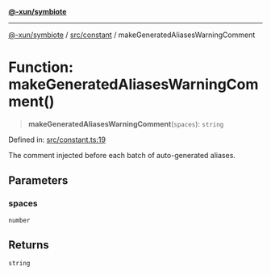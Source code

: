 [**@-xun/symbiote**](../../../README.md)

***

[@-xun/symbiote](../../../README.md) / [src/constant](../README.md) / makeGeneratedAliasesWarningComment

# Function: makeGeneratedAliasesWarningComment()

> **makeGeneratedAliasesWarningComment**(`spaces`): `string`

Defined in: [src/constant.ts:19](https://github.com/Xunnamius/symbiote/blob/138da875f3247f966687e95b91c7caf822df3c49/src/constant.ts#L19)

The comment injected before each batch of auto-generated aliases.

## Parameters

### spaces

`number`

## Returns

`string`
